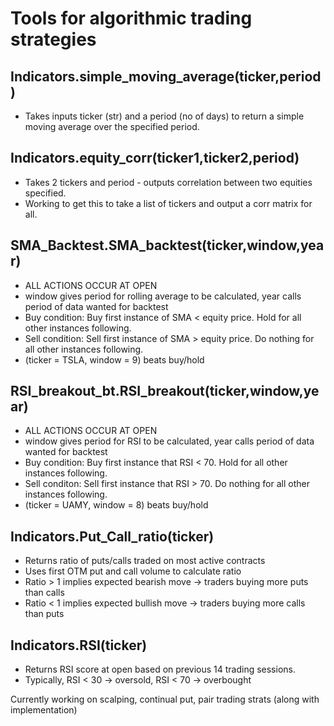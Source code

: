 # Tools for algorithmic trading strategies 

## Indicators.simple_moving_average(ticker,period)
*  Takes inputs ticker (str) and a period (no of days) to return a simple moving average over the specified period. 

## Indicators.equity_corr(ticker1,ticker2,period)
* Takes 2 tickers and period - outputs correlation between two equities specified.
* Working to get this to take a list of tickers and output a corr matrix for all. 

## SMA_Backtest.SMA_backtest(ticker,window,year)
*  ALL ACTIONS OCCUR AT OPEN
*  window gives period for rolling average to be calculated, year calls period of data wanted for backtest
*  Buy condition: Buy first instance of SMA < equity price. Hold for all other instances following.
*  Sell condition: Sell first instance of SMA > equity price. Do nothing for all other instances following.
*  (ticker = TSLA, window = 9) beats buy/hold

## RSI_breakout_bt.RSI_breakout(ticker,window,year)
*  ALL ACTIONS OCCUR AT OPEN
*  window gives period for RSI to be calculated, year calls period of data wanted for backtest
*  Buy condition: Buy first instance that RSI < 70. Hold for all other instances following.
*  Sell conditon: Sell first instance that RSI > 70. Do nothing for all other instances following.
*  (ticker = UAMY, window = 8) beats buy/hold
    
## Indicators.Put_Call_ratio(ticker)
*  Returns ratio of puts/calls traded on most active contracts
*  Uses first OTM put and call volume to calculate ratio
*  Ratio > 1 implies expected bearish move -> traders buying more puts than calls
*  Ratio < 1 implies expected bullish move -> traders buying more calls than puts


## Indicators.RSI(ticker)
*  Returns RSI score at open based on previous 14 trading sessions.
*  Typically, RSI < 30 -> oversold, RSI < 70 -> overbought

Currently working on scalping, continual put, pair trading strats (along with implementation)
